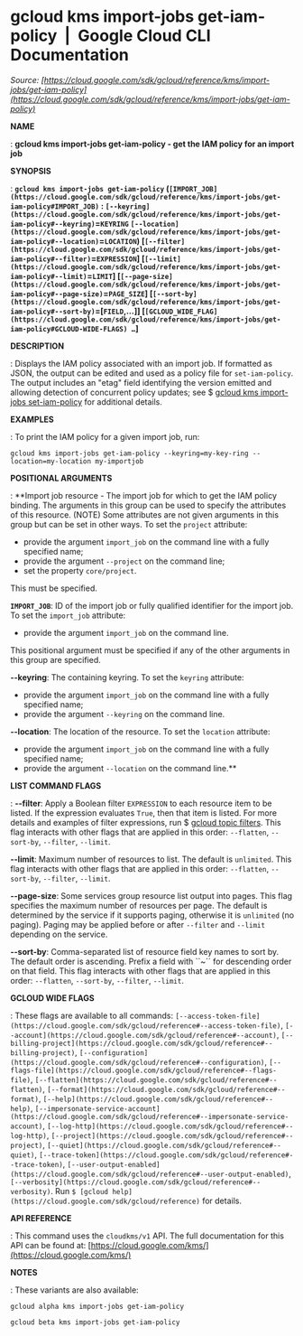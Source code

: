 # gcloud kms import-jobs get-iam-policy  |  Google Cloud CLI Documentation

*Source: [https://cloud.google.com/sdk/gcloud/reference/kms/import-jobs/get-iam-policy](https://cloud.google.com/sdk/gcloud/reference/kms/import-jobs/get-iam-policy)*

**NAME**

: **gcloud kms import-jobs get-iam-policy - get the IAM policy for an import job**

**SYNOPSIS**

: **`gcloud kms import-jobs get-iam-policy` (`[IMPORT_JOB](https://cloud.google.com/sdk/gcloud/reference/kms/import-jobs/get-iam-policy#IMPORT_JOB)` : `[--keyring](https://cloud.google.com/sdk/gcloud/reference/kms/import-jobs/get-iam-policy#--keyring)`=`KEYRING` `[--location](https://cloud.google.com/sdk/gcloud/reference/kms/import-jobs/get-iam-policy#--location)`=`LOCATION`) [`[--filter](https://cloud.google.com/sdk/gcloud/reference/kms/import-jobs/get-iam-policy#--filter)`=`EXPRESSION`] [`[--limit](https://cloud.google.com/sdk/gcloud/reference/kms/import-jobs/get-iam-policy#--limit)`=`LIMIT`] [`[--page-size](https://cloud.google.com/sdk/gcloud/reference/kms/import-jobs/get-iam-policy#--page-size)`=`PAGE_SIZE`] [`[--sort-by](https://cloud.google.com/sdk/gcloud/reference/kms/import-jobs/get-iam-policy#--sort-by)`=[`FIELD`,…]] [`[GCLOUD_WIDE_FLAG](https://cloud.google.com/sdk/gcloud/reference/kms/import-jobs/get-iam-policy#GCLOUD-WIDE-FLAGS) …`]**

**DESCRIPTION**

: Displays the IAM policy associated with an import job. If formatted as JSON, the
output can be edited and used as a policy file for `set-iam-policy`.
The output includes an "etag" field identifying the version emitted and allowing
detection of concurrent policy updates; see $ [gcloud kms
import-jobs set-iam-policy](https://cloud.google.com/sdk/gcloud/reference/kms/import-jobs/set-iam-policy) for additional details.

**EXAMPLES**

: To print the IAM policy for a given import job, run:

```
gcloud kms import-jobs get-iam-policy --keyring=my-key-ring --location=my-location my-importjob
```

**POSITIONAL ARGUMENTS**

: **Import job resource - The import job for which to get the IAM policy binding.
The arguments in this group can be used to specify the attributes of this
resource. (NOTE) Some attributes are not given arguments in this group but can
be set in other ways.
To set the `project` attribute:

- provide the argument `import_job` on the command line with a fully
specified name;
- provide the argument `--project` on the command line;
- set the property `core/project`.

This must be specified.

**`IMPORT_JOB`**:
ID of the import job or fully qualified identifier for the import job.
To set the `import_job` attribute:

- provide the argument `import_job` on the command line.

This positional argument must be specified if any of the other arguments in this
group are specified.

**--keyring**:
The containing keyring.
To set the `keyring` attribute:

- provide the argument `import_job` on the command line with a fully
specified name;
- provide the argument `--keyring` on the command line.

**--location**:
The location of the resource.
To set the `location` attribute:

- provide the argument `import_job` on the command line with a fully
specified name;
- provide the argument `--location` on the command line.**

**LIST COMMAND FLAGS**

: **--filter**:
Apply a Boolean filter `EXPRESSION` to each resource item
to be listed. If the expression evaluates `True`, then that item is
listed. For more details and examples of filter expressions, run $ [gcloud topic filters](https://cloud.google.com/sdk/gcloud/reference/topic/filters). This flag
interacts with other flags that are applied in this order:
`--flatten`, `--sort-by`, `--filter`,
`--limit`.

**--limit**:
Maximum number of resources to list. The default is `unlimited`. This
flag interacts with other flags that are applied in this order:
`--flatten`, `--sort-by`, `--filter`,
`--limit`.

**--page-size**:
Some services group resource list output into pages. This flag specifies the
maximum number of resources per page. The default is determined by the service
if it supports paging, otherwise it is `unlimited` (no paging).
Paging may be applied before or after `--filter` and
`--limit` depending on the service.

**--sort-by**:
Comma-separated list of resource field key names to sort by. The default order
is ascending. Prefix a field with ``~´´ for descending order on that
field. This flag interacts with other flags that are applied in this order:
`--flatten`, `--sort-by`, `--filter`,
`--limit`.

**GCLOUD WIDE FLAGS**

: These flags are available to all commands: `[--access-token-file](https://cloud.google.com/sdk/gcloud/reference#--access-token-file)`,
`[--account](https://cloud.google.com/sdk/gcloud/reference#--account)`, `[--billing-project](https://cloud.google.com/sdk/gcloud/reference#--billing-project)`,
`[--configuration](https://cloud.google.com/sdk/gcloud/reference#--configuration)`,
`[--flags-file](https://cloud.google.com/sdk/gcloud/reference#--flags-file)`,
`[--flatten](https://cloud.google.com/sdk/gcloud/reference#--flatten)`, `[--format](https://cloud.google.com/sdk/gcloud/reference#--format)`, `[--help](https://cloud.google.com/sdk/gcloud/reference#--help)`, `[--impersonate-service-account](https://cloud.google.com/sdk/gcloud/reference#--impersonate-service-account)`,
`[--log-http](https://cloud.google.com/sdk/gcloud/reference#--log-http)`,
`[--project](https://cloud.google.com/sdk/gcloud/reference#--project)`, `[--quiet](https://cloud.google.com/sdk/gcloud/reference#--quiet)`, `[--trace-token](https://cloud.google.com/sdk/gcloud/reference#--trace-token)`, `[--user-output-enabled](https://cloud.google.com/sdk/gcloud/reference#--user-output-enabled)`,
`[--verbosity](https://cloud.google.com/sdk/gcloud/reference#--verbosity)`.
Run `$ [gcloud help](https://cloud.google.com/sdk/gcloud/reference)` for details.

**API REFERENCE**

: This command uses the `cloudkms/v1` API. The full documentation for
this API can be found at: [https://cloud.google.com/kms/](https://cloud.google.com/kms/)

**NOTES**

: These variants are also available:

```
gcloud alpha kms import-jobs get-iam-policy
```

```
gcloud beta kms import-jobs get-iam-policy
```